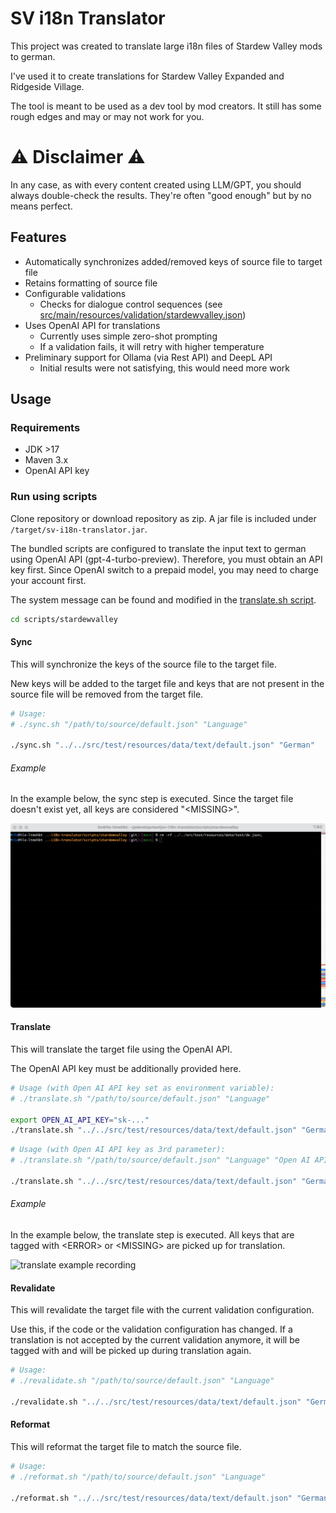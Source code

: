 # SV i18n Translator

This project was created to translate large i18n files of Stardew Valley mods to german.

I've used it to create translations for Stardew Valley Expanded and Ridgeside Village.

The tool is meant to be used as a dev tool by mod creators. It still has some rough edges and may or may not work for you.

# ⚠️ Disclaimer ⚠️
In any case, as with every content created using LLM/GPT, you should always double-check the results. They're often "good enough" but by no means perfect.

## Features
- Automatically synchronizes added/removed keys of source file to target file
- Retains formatting of source file
- Configurable validations
  - Checks for dialogue control sequences (see [src/main/resources/validation/stardewvalley.json](src/main/resources/validation/stardewvalley.json))
- Uses OpenAI API for translations
  - Currently uses simple zero-shot prompting 
  - If a validation fails, it will retry with higher temperature
- Preliminary support for Ollama (via Rest API) and DeepL API 
  - Initial results were not satisfying, this would need more work

## Usage

### Requirements

- JDK >17
- Maven 3.x
- OpenAI API key

### Run using scripts

Clone repository or download repository as zip. A jar file is included under `/target/sv-i18n-translator.jar`.

The bundled scripts are configured to translate the input text to german using OpenAI API (gpt-4-turbo-preview). Therefore, you must obtain an API key first. Since OpenAI switch to a prepaid model, you may need to charge your account first.

The system message can be found and modified in the [translate.sh script](scripts/stardewvalley/translate.sh).

```bash
cd scripts/stardewvalley
```

#### Sync

This will synchronize the keys of the source file to the target file.

New keys will be added to the target file and keys that are not present in the source file will be removed from the target file.

```bash
# Usage:
# ./sync.sh "/path/to/source/default.json" "Language"

./sync.sh "../../src/test/resources/data/text/default.json" "German"
```

###### Example

In the example below, the sync step is executed. Since the target file doesn't exist yet, all keys are considered "\<MISSING\>".

![sync example recording](docs/images/sync.gif)

#### Translate

This will translate the target file using the OpenAI API.

The OpenAI API key must be additionally provided here.

```bash
# Usage (with Open AI API key set as environment variable):
# ./translate.sh "/path/to/source/default.json" "Language"

export OPEN_AI_API_KEY="sk-..."
./translate.sh "../../src/test/resources/data/text/default.json" "German"
```

```bash
# Usage (with Open AI API key as 3rd parameter):
# ./translate.sh "/path/to/source/default.json" "Language" "Open AI API Key"

./translate.sh "../../src/test/resources/data/text/default.json" "German" "sk-..."
```

###### Example

In the example below, the translate step is executed. All keys that are tagged with \<ERROR\> or \<MISSING\> are picked up for translation.

![translate example recording](docs/images/translate.gif)

#### Revalidate

This will revalidate the target file with the current validation configuration.

Use this, if the code or the validation configuration has changed. If a translation is not accepted by the current validation anymore, it will be tagged with <ERROR> and will be picked up during translation again.

```bash
# Usage:
# ./revalidate.sh "/path/to/source/default.json" "Language"

./revalidate.sh "../../src/test/resources/data/text/default.json" "German"
```

#### Reformat

This will reformat the target file to match the source file.

```bash
# Usage:
# ./reformat.sh "/path/to/source/default.json" "Language"

./reformat.sh "../../src/test/resources/data/text/default.json" "German"
```
